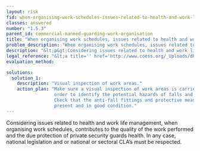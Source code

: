 ```yaml
---
layout: risk
fid: when-organising-work-schedules-issues-related-to-health-and-work-life-management-are-taken-into-consideration
classes: answered
number: "1.5.3"
parent_id: commercial-manned-guarding-work-organisation
title: "When organising work schedules, issues related to health and work life management are taken into consideration."
problem_description: "When organising work schedules, issues related to health and work life management are not taken into consideration."
description: "&lt;p&gt;Considering issues related to health and work life management, when organising work schedules, contributes to the quality of the work performed and the due protection of private security guards health. In any case, national legislation and or national or sectoral CLA’s must be respected.&lt;/p&gt;"
legal_reference: "&lt;a title='' href='http://www.coess.org/_Uploads/dbsAttachedFiles/Preventing_occupational_hazards_manual_EN.pdf' rel='nofollow' target='_blank'&gt;European training manual 'Preventing occupational hazards in the private security sector' (pdf) &lt;/a&gt;"
evaluation_method: 

solutions:
  solution_1:
    description: "Visual inspection of work areas."
    action_plan: "Make sure a visual inspection of work areas is carried out in
                  order to identify the potential hazards of falls and slips.
                  Check that the anti-fall fittings and protective measures are
                  present and in good condition."
---
```

Considering issues related to health and work life management, when organising
work schedules, contributes to the quality of the work performed and the due
protection of private security guards health. In any case, national
legislation and or national or sectoral CLA’s must be respected.



